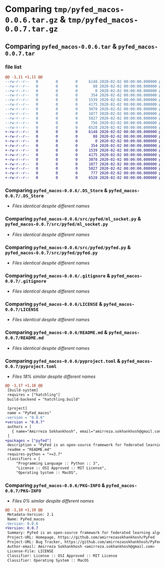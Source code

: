 # Comparing `tmp/pyfed_macos-0.0.6.tar.gz` & `tmp/pyfed_macos-0.0.7.tar.gz`

## Comparing `pyfed_macos-0.0.6.tar` & `pyfed_macos-0.0.7.tar`

### file list

```diff
@@ -1,11 +1,11 @@
--rw-r--r--   0        0        0     6148 2020-02-02 00:00:00.000000 pyfed_macos-0.0.6/.DS_Store
--rw-r--r--   0        0        0       88 2020-02-02 00:00:00.000000 pyfed_macos-0.0.6/.pypirc
--rw-r--r--   0        0        0        0 2020-02-02 00:00:00.000000 pyfed_macos-0.0.6/src/pyfed/__init__.py
--rw-r--r--   0        0        0      354 2020-02-02 00:00:00.000000 pyfed_macos-0.0.6/src/pyfed/global_var.py
--rw-r--r--   0        0        0     1539 2020-02-02 00:00:00.000000 pyfed_macos-0.0.6/src/pyfed/ml_socket.py
--rw-r--r--   0        0        0     4175 2020-02-02 00:00:00.000000 pyfed_macos-0.0.6/src/pyfed/pyfed.py
--rw-r--r--   0        0        0     3078 2020-02-02 00:00:00.000000 pyfed_macos-0.0.6/.gitignore
--rw-r--r--   0        0        0     1077 2020-02-02 00:00:00.000000 pyfed_macos-0.0.6/LICENSE
--rw-r--r--   0        0        0     5827 2020-02-02 00:00:00.000000 pyfed_macos-0.0.6/README.md
--rw-r--r--   0        0        0      756 2020-02-02 00:00:00.000000 pyfed_macos-0.0.6/pyproject.toml
--rw-r--r--   0        0        0     6528 2020-02-02 00:00:00.000000 pyfed_macos-0.0.6/PKG-INFO
+-rw-r--r--   0        0        0     6148 2020-02-02 00:00:00.000000 pyfed_macos-0.0.7/.DS_Store
+-rw-r--r--   0        0        0       88 2020-02-02 00:00:00.000000 pyfed_macos-0.0.7/.pypirc
+-rw-r--r--   0        0        0        0 2020-02-02 00:00:00.000000 pyfed_macos-0.0.7/src/pyfed/__init__.py
+-rw-r--r--   0        0        0      354 2020-02-02 00:00:00.000000 pyfed_macos-0.0.7/src/pyfed/global_var.py
+-rw-r--r--   0        0        0     1539 2020-02-02 00:00:00.000000 pyfed_macos-0.0.7/src/pyfed/ml_socket.py
+-rw-r--r--   0        0        0     4175 2020-02-02 00:00:00.000000 pyfed_macos-0.0.7/src/pyfed/pyfed.py
+-rw-r--r--   0        0        0     3078 2020-02-02 00:00:00.000000 pyfed_macos-0.0.7/.gitignore
+-rw-r--r--   0        0        0     1077 2020-02-02 00:00:00.000000 pyfed_macos-0.0.7/LICENSE
+-rw-r--r--   0        0        0     5827 2020-02-02 00:00:00.000000 pyfed_macos-0.0.7/README.md
+-rw-r--r--   0        0        0      777 2020-02-02 00:00:00.000000 pyfed_macos-0.0.7/pyproject.toml
+-rw-r--r--   0        0        0     6528 2020-02-02 00:00:00.000000 pyfed_macos-0.0.7/PKG-INFO
```

### Comparing `pyfed_macos-0.0.6/.DS_Store` & `pyfed_macos-0.0.7/.DS_Store`

 * *Files identical despite different names*

### Comparing `pyfed_macos-0.0.6/src/pyfed/ml_socket.py` & `pyfed_macos-0.0.7/src/pyfed/ml_socket.py`

 * *Files identical despite different names*

### Comparing `pyfed_macos-0.0.6/src/pyfed/pyfed.py` & `pyfed_macos-0.0.7/src/pyfed/pyfed.py`

 * *Files identical despite different names*

### Comparing `pyfed_macos-0.0.6/.gitignore` & `pyfed_macos-0.0.7/.gitignore`

 * *Files identical despite different names*

### Comparing `pyfed_macos-0.0.6/LICENSE` & `pyfed_macos-0.0.7/LICENSE`

 * *Files identical despite different names*

### Comparing `pyfed_macos-0.0.6/README.md` & `pyfed_macos-0.0.7/README.md`

 * *Files identical despite different names*

### Comparing `pyfed_macos-0.0.6/pyproject.toml` & `pyfed_macos-0.0.7/pyproject.toml`

 * *Files 18% similar despite different names*

```diff
@@ -1,17 +1,18 @@
 [build-system]
 requires = ["hatchling"]
 build-backend = "hatchling.build"
 
 [project]
 name = "PyFed_macos"
-version = "0.0.6"
+version = "0.0.7"
 authors = [
   { name="Amirreza Sokhankhosh", email="amirreza.sokhankhosh@gmail.com" },
 ]
+packages = ["pyfed"]
 description = "PyFed is an open-source framework for federated learning algorithms." 
 readme = "README.md"
 requires-python = ">=3.7"
 classifiers = [
     "Programming Language :: Python :: 3",
     "License :: OSI Approved :: MIT License",
     "Operating System :: MacOS",
```

### Comparing `pyfed_macos-0.0.6/PKG-INFO` & `pyfed_macos-0.0.7/PKG-INFO`

 * *Files 0% similar despite different names*

```diff
@@ -1,10 +1,10 @@
 Metadata-Version: 2.1
 Name: PyFed_macos
-Version: 0.0.6
+Version: 0.0.7
 Summary: PyFed is an open-source framework for federated learning algorithms.
 Project-URL: Homepage, https://github.com/amirrezasokhankhosh/PyFed
 Project-URL: Bug Tracker, https://github.com/amirrezasokhankhosh/PyFed/issues
 Author-email: Amirreza Sokhankhosh <amirreza.sokhankhosh@gmail.com>
 License-File: LICENSE
 Classifier: License :: OSI Approved :: MIT License
 Classifier: Operating System :: MacOS
```


